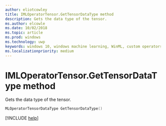 ```yaml
---
author: eliotcowley
title: IMLOperatorTensor.GetTensorDataType method
description: Gets the data type of the tensor.
ms.author: elcowle
ms.date: 10/02/2018
ms.topic: article
ms.prod: windows
ms.technology: uwp
keywords: windows 10, windows machine learning, WinML, custom operators, GetTensorDataType
ms.localizationpriority: medium
---
```


# IMLOperatorTensor.GetTensorDataType method

Gets the data type of the tensor.

```cpp
MLOperatorTensorDataType GetTensorDataType()
```

[!INCLUDE [help](../includes/get-help.md)]